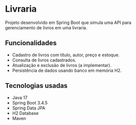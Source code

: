 # Livraria

Projeto desenvolvido em Spring Boot que simula uma API para gerenciamento de livros em uma livraria.

## Funcionalidades

- Cadastro de livros com título, autor, preço e estoque.
- Consulta de livros cadastrados.
- Atualização e exclusão de livros (a implementar).
- Persistência de dados usando banco em memória H2.

## Tecnologias usadas

- Java 17
- Spring Boot 3.4.5
- Spring Data JPA
- H2 Database
- Maven
